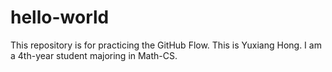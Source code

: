 # hello-world
This repository is for practicing the GitHub Flow.
This is Yuxiang Hong. I am a 4th-year student majoring in Math-CS.
